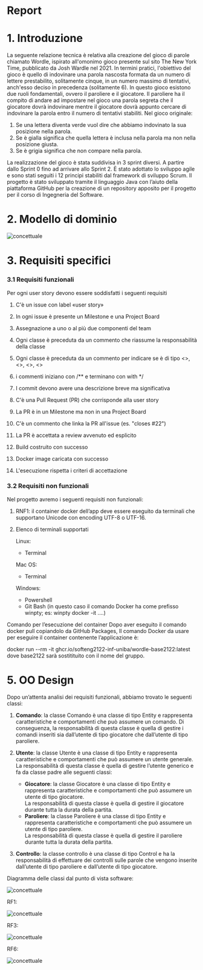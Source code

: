 # Report
# 1. Introduzione
La seguente relazione tecnica è relativa alla creazione del gioco di parole chiamato Wordle, ispirato all'omonimo gioco presente sul sito The New York Time, pubblicato da Josh Wardle nel 2021. In termini pratici, l'obiettivo del gioco è quello di indovinare una parola nascosta formata da un numero di lettere prestabilito, solitamente cinque, in un numero massimo di tentativi, anch'esso deciso in precedenza (solitamente 6). 
In questo gioco esistono due ruoli fondamentali, ovvero il paroliere e il giocatore. Il paroliere ha il compito di andare ad impostare nel gioco una parola segreta che il giocatore dovrà indovinare mentre il giocatore dovrà appunto cercare di indovinare la parola entro il numero di tentativi stabiliti. Nel gioco originale:
1)  Se una lettera diventa verde vuol dire che abbiamo indovinato la sua posizione nella parola. 
2)  Se è gialla significa che quella lettera è inclusa nella parola ma non nella posizione giusta. 
3) Se è grigia significa che non compare nella parola. 

La realizzazione del gioco è stata suddivisa in 3 sprint diversi. A partire dallo Sprint 0 fino ad arrivare allo Sprint 2. È stato adottato lo sviluppo agile e sono stati seguiti i 12 principi stabiliti dal framework di sviluppo Scrum. Il progetto è stato sviluppato tramite il linguaggio Java con l’aiuto della piattaforma GitHub per la creazione di un repository apposito per il progetto per il corso di Ingegneria del Software.

# 2. Modello di dominio
![concettuale](./img/concettuale.png)
# 3. Requisiti specifici
### **3.1 Requisiti funzionali**
Per ogni user story devono essere soddisfatti i seguenti requisiti 

1) C'è un issue con label «user story» 

2) In ogni issue è presente  un Milestone e  una Project Board 

3) Assegnazione a uno o al più due componenti del team 

4) Ogni classe è preceduta da un commento che riassume la responsabilità    della classe 

5) Ogni classe è preceduta da un commento per indicare se è di tipo <<Entity>>, <<Control>>, <<Boundary>>, <<noECB>> 

6) i commenti iniziano con /** e terminano con with */ 

7) I commit devono avere una descrizione breve ma significativa 

8) C'è una Pull Request (PR) che corrisponde alla user story 

9) La PR è in un Milestone ma non in una Project Board 

10) C'è un commento che linka la PR all'issue (es. "closes #22") 

11) La PR è accettata a review avvenuto ed esplicito 

12) Build costruito con successo

13) Docker image caricata con successo 

14) L'esecuzione rispetta i criteri di accettazione 
 
### **3.2 Requisiti non funzionali**

Nel progetto avremo i seguenti requisiti non funzionali: 

1) RNF1: il container docker dell’app deve essere eseguito da terminali che supportano Unicode con encoding UTF-8 o UTF-16. 

2) Elenco di terminali supportati 

    Linux: 
    - Terminal 

    Mac OS: 
    - Terminal

    Windows: 
    - Powershell 
    - Git Bash (in questo caso il comando Docker ha come prefisso winpty; es: winpty docker -it ....) 

Comando per l’esecuzione del container 
Dopo aver eseguito il comando docker pull copiandolo da GitHub Packages, Il comando Docker da usare per eseguire il container contenente l’applicazione è: 

docker run --rm -it ghcr.io/softeng2122-inf-uniba/wordle-base2122:latest 
dove base2122 sarà sostitituito con il nome del gruppo. 

# 5. OO Design

Dopo un’attenta analisi dei requisiti funzionali, abbiamo trovato le seguenti classi: 

1) **Comando**: la classe Comando è una classe di tipo Entity e rappresenta caratteristiche e comportamenti che può assumere un comando. Di conseguenza, la responsabilità di questa classe è quella di gestire i comandi inseriti sia dall’utente di tipo giocatore che dall’utente di tipo paroliere. 

2) **Utente**: la classe Utente è una classe di tipo Entity e rappresenta caratteristiche e comportamenti che può assumere un utente generale. La responsabilità di questa classe è quella di gestire l’utente generico e fa da classe padre alle seguenti classi: 

    - **Giocatore**: la classe Giocatore è una classe di tipo Entity e rappresenta caratteristiche e comportamenti che può assumere un utente di tipo giocatore.  
    La responsabilità di questa classe è quella di gestire il giocatore durante tutta la durata della partita. 
    - **Paroliere**: la classe Paroliere è una classe di tipo Entity e rappresenta caratteristiche e comportamenti che può assumere un utente di tipo paroliere.  
    La responsabilità di questa classe è quella di gestire il paroliere durante tutta la durata della partita. 

3) **Controllo**: la classe controllo è una classe di tipo Control e ha la responsabilità di effettuare dei controlli sulle parole che vengono inserite dall’utente di tipo paroliere e dall’utente di tipo giocatore. 

Diagramma delle classi dal punto di vista software:

![concettuale](./img/strutturale.jpg)

RF1:

![concettuale](./img/RF1.jpg)

RF3:

![concettuale](./img/RF3.jpg)

RF6:

![concettuale](./img/RF6.jpg)
